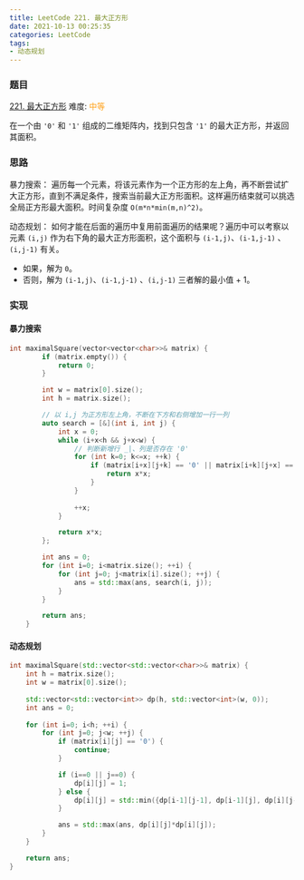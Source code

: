 ```yaml
---
title: LeetCode 221. 最大正方形
date: 2021-10-13 00:25:35
categories: LeetCode
tags:
- 动态规划
---
```


### 题目
[221. 最大正方形](https://leetcode-cn.com/problems/maximal-square/)
难度: <span style="color: rgba(255, 161, 25, 1);">中等</span>

在一个由 `'0'` 和 `'1'` 组成的二维矩阵内，找到只包含 `'1'` 的最大正方形，并返回其面积。
<!-- more -->

### 思路
暴力搜索：
遍历每一个元素，将该元素作为一个正方形的左上角，再不断尝试扩大正方形，直到不满足条件，搜索当前最大正方形面积。这样遍历结束就可以挑选全局正方形最大面积。时间复杂度 `O(m*n*min(m,n)^2)`。

动态规划：
如何才能在后面的遍历中复用前面遍历的结果呢？遍历中可以考察以元素 `(i,j)` 作为右下角的最大正方形面积，这个面积与 `(i-1,j)`、`(i-1,j-1)` 、`(i,j-1)` 有关。

- 如果，解为 `0`。
- 否则，解为 `(i-1,j)`、`(i-1,j-1)` 、`(i,j-1)` 三者解的最小值 + 1。

### 实现
#### 暴力搜索
``` cpp
int maximalSquare(vector<vector<char>>& matrix) {
        if (matrix.empty()) {
            return 0;
        }

        int w = matrix[0].size();
        int h = matrix.size();

        // 以 i,j 为正方形左上角，不断在下方和右侧增加一行一列
        auto search = [&](int i, int j) {
            int x = 0;
            while (i+x<h && j+x<w) {
                // 判断新增行 _|、列是否存在 '0'
                for (int k=0; k<=x; ++k) {
                    if (matrix[i+x][j+k] == '0' || matrix[i+k][j+x] == '0') {
                        return x*x;
                    }
                }
                
                ++x;
            }

            return x*x;
        };

        int ans = 0;
        for (int i=0; i<matrix.size(); ++i) {
            for (int j=0; j<matrix[i].size(); ++j) {
                ans = std::max(ans, search(i, j));
            }
        }

        return ans;
    }
```

#### 动态规划
``` cpp
int maximalSquare(std::vector<std::vector<char>>& matrix) {
    int h = matrix.size();
    int w = matrix[0].size();
    
    std::vector<std::vector<int>> dp(h, std::vector<int>(w, 0));
    int ans = 0;
    
    for (int i=0; i<h; ++i) {
        for (int j=0; j<w; ++j) {
            if (matrix[i][j] == '0') {
                continue;
            }

            if (i==0 || j==0) {
                dp[i][j] = 1;
            } else {
                dp[i][j] = std::min({dp[i-1][j-1], dp[i-1][j], dp[i][j-1]}) + 1;
            }

            ans = std::max(ans, dp[i][j]*dp[i][j]);
        }
    }

    return ans;
}
```
